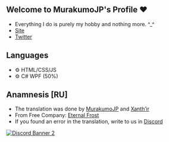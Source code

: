 ## Welcome to MurakumoJP's Profile ❤
- Everything I do is purely my hobby and nothing more. ^_^
- [Site](https://murakumo-jp.github.io/)
- [Twitter](https://twitter.com/MurakumoJP)

## Languages

- ⚙ HTML/CSS/JS
- ⚙ C# WPF (50%)

## Anamnesis [RU]

- The translation was done by [MurakumoJP](https://twitter.com/MurakumoJP) and [Xanth’ir](https://twitter.com/XanthirV)
- From Free Company: [Eternal Frost](https://eu.finalfantasyxiv.com/lodestone/freecompany/9234631035923326442/)
- If you found an error in the translation, write to us in [Discord](https://discord.gg/YfBkJwVpA7)

<a href="https://discord.gg/YfBkJwVpA7"><img src="https://discordapp.com/api/guilds/738372498529452032/widget.png?style=banner2" alt="Discord Banner 2"/></a>
